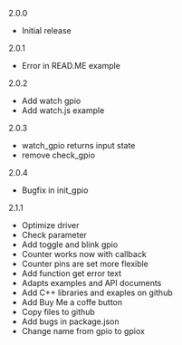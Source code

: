 2.0.0
- Initial release

2.0.1
- Error in READ.ME example 

2.0.2
- Add watch gpio 
- Add watch.js example

2.0.3
- watch_gpio returns input state
- remove check_gpio

2.0.4
- Bugfix in init_gpio

2.1.1
- Optimize driver
- Check parameter
- Add toggle and blink gpio
- Counter works now with callback
- Counter pins are set more flexible
- Add function get error text
- Adapts examples and API documents
- Add C++ libraries and exaples on github
- Add Buy Me a coffe button
- Copy files to github
- Add bugs in package.json
- Change name from gpio to gpiox